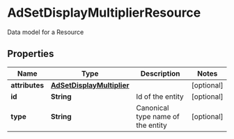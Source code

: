

# AdSetDisplayMultiplierResource

Data model for a Resource

## Properties

| Name | Type | Description | Notes |
|------------ | ------------- | ------------- | -------------|
|**attributes** | [**AdSetDisplayMultiplier**](AdSetDisplayMultiplier.md) |  |  [optional] |
|**id** | **String** | Id of the entity |  [optional] |
|**type** | **String** | Canonical type name of the entity |  [optional] |



